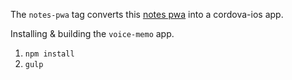 The `notes-pwa` tag converts this [notes pwa](https://github.com/hermwong/notes) into a cordova-ios app.

Installing & building the `voice-memo` app.

1. `npm install`
2. `gulp`
